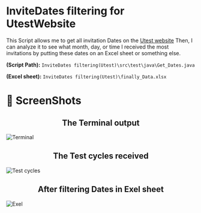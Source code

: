 # InviteDates filtering for UtestWebsite
This Script allows me to get all invitation Dates on the [Utest website](https://utest.com) Then, I can analyze it to see what month, day, or time I received the most invitations by putting these dates on an Excel sheet or something else.
**<p>(Script Path):** `InviteDates filtering(Utest)\src\test\java\Get_Dates.java`</p>
**<p>(Excel sheet):** `InviteDates filtering(Utest)\finally_Data.xlsx`</p>

# 📸 ScreenShots
**<h2 align="center"> The Terminal output</h2>**
![Terminal](https://github.com/user-attachments/assets/7a90567c-44e6-4f42-8e2a-c881e8bf2e98)

**<h2 align="center"> The Test cycles received</h2>**
![Test cycles](https://github.com/user-attachments/assets/b3cdf61d-dd8a-467d-a6a4-4c1ee5e3ec09)
**<h2 align="center"> After filtering Dates in Exel sheet</h2>**
![Exel](https://github.com/user-attachments/assets/8f4a5d57-bd88-428e-bf75-f54701471924)

